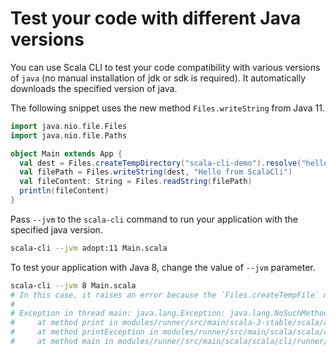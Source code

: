 <!--
  File was generated from based on docs/cookbooks/scala-jvm.mdx, do not edit manually!
-->


# Test your code with different Java versions

You can use Scala CLI to test your code compatibility with various versions of `java` (no manual installation of jdk or sdk is required). It automatically downloads the specified version of java.

The following snippet uses the new method `Files.writeString` from Java 11. 

```scala title=Main.scala
import java.nio.file.Files
import java.nio.file.Paths

object Main extends App {
  val dest = Files.createTempDirectory("scala-cli-demo").resolve("hello.txt")
  val filePath = Files.writeString(dest, "Hello from ScalaCli")
  val fileContent: String = Files.readString(filePath)
  println(fileContent)
}
```

Pass `--jvm` to the `scala-cli` command to run your application with the specified java version.

```bash ignore
scala-cli --jvm adopt:11 Main.scala
```

<!-- ignored Expected:
Hello from ScalaCli
-->

To test your application with Java 8, change the value of `--jvm` parameter.
```bash ignore fail 
scala-cli --jvm 8 Main.scala  
# In this case, it raises an error because the `Files.createTempFile` method is not available in java 8
#
# Exception in thread main: java.lang.Exception: java.lang.NoSuchMethodError: java.nio.file.Files.writeString(Ljava/nio/file/Path;Ljava/lang/CharSequence;[Ljava/nio/file/OpenOption;)Ljava/nio/file/Path;
#     at method print in modules/runner/src/main/scala-3-stable/scala/cli/runner/Stacktrace.scala:12 inside runner_3.jar 
#     at method printException in modules/runner/src/main/scala/scala/cli/runner/StackTracePrinter.scala:91 inside runner_3.jar 
#     at method main in modules/runner/src/main/scala/scala/cli/runner/Runner.scala:22 inside runner_3.jar
```

<!-- ignored Expected:
java.lang.NoSuchMethodError
java.nio.file.Files.writeString
-->